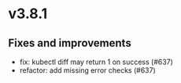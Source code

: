 # v3.8.1

## Fixes and improvements

- fix: kubectl diff may return 1 on success (#637)
- refactor: add missing error checks (#637)
